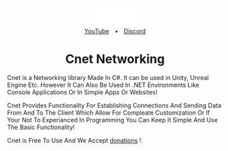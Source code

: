 <div align="center">
  <a href="https://github.com/The-Mandem-Studios/CNet/">
    <img src="Icon/btuh.png" width="20%" height="auto">
  </a>
</div>
<div align="center"><a href="">YouTube</a>&emsp;<b>•</b>&emsp;<a href="">Discord</a></div>
<h1 align="center">Cnet Networking</h1>

Cnet is a Networking library Made In C#. It can be used in Unity, Unreal Engine Etc. However It Can Also Be Used In .NET Environments Like Console Applications Or In Simple Apps Or Websites!

Cnet Provides Functionality For Establishing Connections And Sending Data From And To The Client Which Allow For Compleate Customization Or If Your Not To Experianced In Programming You Can Keep It Simple And Use The Basic Functionality!

Cnet is Free To Use And We Accept [donations](https://github.com/sponsors/tom-weiland) !.
